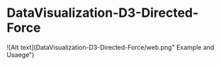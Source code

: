 # DataVisualization-D3-Directed-Force
![Alt text](DataVisualization-D3-Directed-Force/web.png" Example and Usaege")
